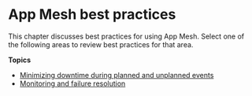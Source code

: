 # App Mesh best practices<a name="best-practices"></a>

This chapter discusses best practices for using App Mesh\. Select one of the following areas to review best practices for that area\.

**Topics**
+ [Minimizing downtime during planned and unplanned events](bp-minimizing-downtime.md)
+ [Monitoring and failure resolution](bp-monitoring.md)